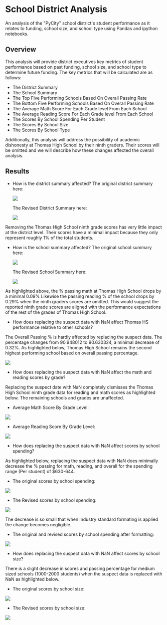 # School District Analysis
An analysis of the "PyCity" school district's student performance as it relates to funding, school size, and school type using Pandas and ipython notebooks.

## Overview
This analysis will provide district executives key metrics of student performance based on past funding, school size, and school type to determine future funding. The key metrics that will be calculated are as follows:
- The District Summary
- The School Summary
- The Top Five Performing Schools Based On Overall Passing Rate
- The Bottom Five Performing Schools Based On Overall Passing Rate
- The Average Math Score For Each Grade level From Each School
- The Average Reading Score For Each Grade level From Each School
- The Scores By School Spending Per Student 
- The Scores By School Size
- The Scores By School Type

Additionally, this analysis will address the possibility of academic dishonesty at Thomas High School by their ninth graders. Their scores will be omitted and we will describe how these changes affected the overall analysis. 

## Results 
* How is the district summary affected?
  The original district summary here:
  
  ![](./Resources/OG_District_Summary.PNG)
  
  The Revised District Summary here:
  
  ![](./Resources/District_Summary_df.PNG)
  
Removing the Thomas High School ninth grade scores has very little impact at the district level. Their scores have a minimal impact because they only represent roughly 1% of the total students.

* How is the school summary affected?
  The original school summary here:
  
  ![](./Resources/OG_School_Summary.PNG)
  
  The Revised School Summary here:
  
  ![](./Resources/School_Summary_df.PNG)
  
As highlighted above, the % passing math at Thomas High School drops by a minimal 0.09% Likewise the passing reading % of the school drops by 0.29% when the ninth graders scores are omitted. This would suggest the reported ninth grade scores are aligned with the performance expectations of the rest of the grades of Thomas High School.

* How does replacing the suspect data with NaN affect Thomas HS performance relative to other schools?

The Overall Passing % is hardly affected by replacing the suspect data. The percentage changes from 90.948012 to 90.630324, a minimal decrease of 0.32%. As highlighted below, Thomas High School remains the second highest performing school based on overall passing percentage. 

![](./Resources/Thomas_High_School_Highlighted.PNG)

* How does replacing the suspect data with NaN affect the math and reading scores by grade?

Replacing the suspect date with NaN completely dismisses the Thomas High School ninth grade data for reading and math scores as highlighted below. The remaining schools and grades are unaffected. 

* Average Math Score By Grade Level:

![](./Resources/Average_Math_Score_Grade_Lvl.PNG)

* Average Reading Score By Grade Level: 

![](./Resources/Average_Reading_Score_Grade_Lvl.PNG)

* How does replacing the suspect data with NaN affect scores by school spending?

As highlighted below, replacing the suspect data with NaN does minimally decrease the % passing for math, reading, and overall for the spending range (Per student) of $630-644. 

* The original scores by school spending:

![](./Resources/OG_Scores_By_School_Spending_Per_Student.PNG)

* The Revised scores by school spending:

![](./Resources/Scores_By_School_Spending_Per_Student.PNG)

The decrease is so small that when industry standard formating is applied the change becomes negligible.

* The original and revised scores by school spending after formatting:

![](./Resources/Formatted_School_Spending_Per_Student.PNG)

* How does replacing the suspect data with NaN affect scores by school size?

There is a slight decrease in scores and passing percentage for medium sized schools (1000-2000 students) when the suspect data is replaced with NaN as highlighted below.

* The original scores by school size:

![](./Resources/OG_Scores_By_School_Size.PNG)

* The Revised scores by school size: 

![](./Resources/Scores_By_School_Size.PNG)


 








  

  

  
  
  



